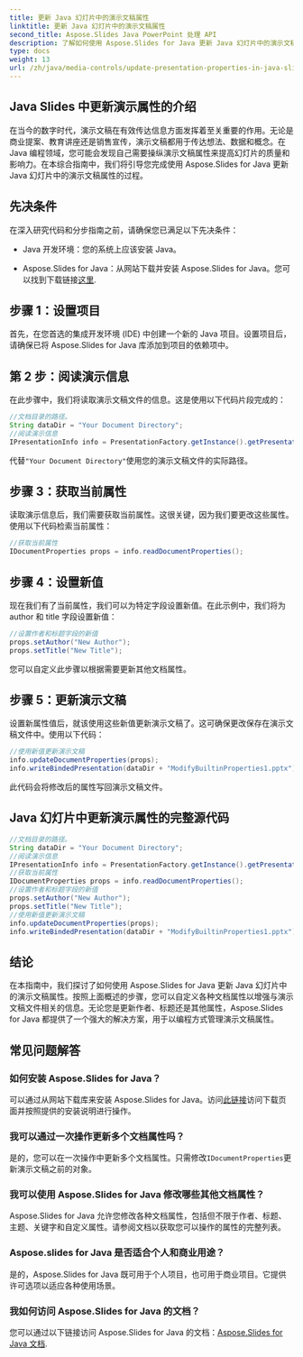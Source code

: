 ```yaml
---
title: 更新 Java 幻灯片中的演示文稿属性
linktitle: 更新 Java 幻灯片中的演示文稿属性
second_title: Aspose.Slides Java PowerPoint 处理 API
description: 了解如何使用 Aspose.Slides for Java 更新 Java 幻灯片中的演示文稿属性。自定义作者、标题等，以制作具有影响力的演示文稿。
type: docs
weight: 13
url: /zh/java/media-controls/update-presentation-properties-in-java-slides/
---
```


## Java Slides 中更新演示属性的介绍

在当今的数字时代，演示文稿在有效传达信息方面发挥着至关重要的作用。无论是商业提案、教育讲座还是销售宣传，演示文稿都用于传达想法、数据和概念。在 Java 编程领域，您可能会发现自己需要操纵演示文稿属性来提高幻灯片的质量和影响力。在本综合指南中，我们将引导您完成使用 Aspose.Slides for Java 更新 Java 幻灯片中的演示文稿属性的过程。

## 先决条件

在深入研究代码和分步指南之前，请确保您已满足以下先决条件：

- Java 开发环境：您的系统上应该安装 Java。

-  Aspose.Slides for Java：从网站下载并安装 Aspose.Slides for Java。您可以找到下载链接[这里](https://releases.aspose.com/slides/java/).

## 步骤 1：设置项目

首先，在您首选的集成开发环境 (IDE) 中创建一个新的 Java 项目。设置项目后，请确保已将 Aspose.Slides for Java 库添加到项目的依赖项中。

## 第 2 步：阅读演示信息

在此步骤中，我们将读取演示文稿文件的信息。这是使用以下代码片段完成的：

```java
//文档目录的路径。
String dataDir = "Your Document Directory";
//阅读演示信息
IPresentationInfo info = PresentationFactory.getInstance().getPresentationInfo(dataDir + "ModifyBuiltinProperties1.pptx");
```

代替`"Your Document Directory"`使用您的演示文稿文件的实际路径。

## 步骤 3：获取当前属性

读取演示信息后，我们需要获取当前属性。这很关键，因为我们要更改这些属性。使用以下代码检索当前属性：

```java
//获取当前属性
IDocumentProperties props = info.readDocumentProperties();
```

## 步骤 4：设置新值

现在我们有了当前属性，我们可以为特定字段设置新值。在此示例中，我们将为 author 和 title 字段设置新值：

```java
//设置作者和标题字段的新值
props.setAuthor("New Author");
props.setTitle("New Title");
```

您可以自定义此步骤以根据需要更新其他文档属性。

## 步骤 5：更新演示文稿

设置新属性值后，就该使用这些新值更新演示文稿了。这可确保更改保存在演示文稿文件中。使用以下代码：

```java
//使用新值更新演示文稿
info.updateDocumentProperties(props);
info.writeBindedPresentation(dataDir + "ModifyBuiltinProperties1.pptx");
```

此代码会将修改后的属性写回演示文稿文件。

## Java 幻灯片中更新演示属性的完整源代码

```java
//文档目录的路径。
String dataDir = "Your Document Directory";
//阅读演示信息
IPresentationInfo info = PresentationFactory.getInstance().getPresentationInfo(dataDir + "ModifyBuiltinProperties1.pptx");
//获取当前属性
IDocumentProperties props = info.readDocumentProperties();
//设置作者和标题字段的新值
props.setAuthor("New Author");
props.setTitle("New Title");
//使用新值更新演示文稿
info.updateDocumentProperties(props);
info.writeBindedPresentation(dataDir + "ModifyBuiltinProperties1.pptx");
```

## 结论

在本指南中，我们探讨了如何使用 Aspose.Slides for Java 更新 Java 幻灯片中的演示文稿属性。按照上面概述的步骤，您可以自定义各种文档属性以增强与演示文稿文件相关的信息。无论您是更新作者、标题还是其他属性，Aspose.Slides for Java 都提供了一个强大的解决方案，用于以编程方式管理演示文稿属性。

## 常见问题解答

### 如何安装 Aspose.Slides for Java？

可以通过从网站下载库来安装 Aspose.Slides for Java。访问[此链接](https://releases.aspose.com/slides/java/)访问下载页面并按照提供的安装说明进行操作。

### 我可以通过一次操作更新多个文档属性吗？

是的，您可以在一次操作中更新多个文档属性。只需修改`IDocumentProperties`更新演示文稿之前的对象。

### 我可以使用 Aspose.Slides for Java 修改哪些其他文档属性？

Aspose.Slides for Java 允许您修改各种文档属性，包括但不限于作者、标题、主题、关键字和自定义属性。请参阅文档以获取您可以操作的属性的完整列表。

### Aspose.slides for Java 是否适合个人和商业用途？

是的，Aspose.Slides for Java 既可用于个人项目，也可用于商业项目。它提供许可选项以适应各种使用场景。

### 我如何访问 Aspose.Slides for Java 的文档？

您可以通过以下链接访问 Aspose.Slides for Java 的文档：[Aspose.Slides for Java 文档](https://reference.aspose.com/slides/java/).
